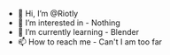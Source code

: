 - 👋 Hi, I’m @Riotly
- 👀 I’m interested in - Nothing
- 🌱 I’m currently learning - Blender
- 📫 How to reach me - Can't I am too far

<!---
Riotly/Riotly is a ✨ special ✨ repository because its `README.md` (this file) appears on your GitHub profile.
You can click the Preview link to take a look at your changes.
--->
